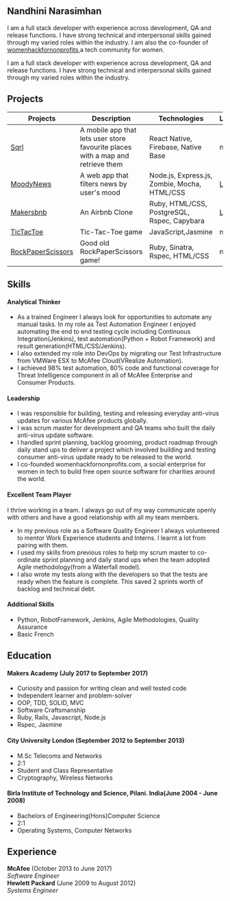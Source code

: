 ## Nandhini Narasimhan

I am a full stack developer with  experience across development, QA and release functions. I have strong technical and interpersonal skills gained through my varied roles within the industry. I am also the co-founder of [womenhackfornonprofits](http://www.womenhackfornonprofits.com/),a tech community for women. 

I am a full stack developer with  experience across development, QA and release functions. I have strong technical and interpersonal skills gained through my varied roles within the industry.

 
 
## Projects 
|Projects   	|Description|Technologies  	|   Link	|   
|-----------	|-----------|---------------	|--------|
|[Sqrl](https://github.com/Nandhini31/sqrl) | A mobile app that lets user store favourite places with a map and retrieve them  | React Native, Firebase, Native Base | n/a |
| [MoodyNews](https://github.com/Nandhini31/moody_news)  	| A web app that filters news by user's mood| Node.js, Express.js, Zombie, Mocha, HTML/CSS 	| [Link](http://moody-news.herokuapp.com)  	|   
| [Makersbnb](https://github.com/Nandhini31/makersbnb)  	|An Airbnb Clone|Ruby, HTML/CSS, PostgreSQL, Rspec, Capybara  	| [Link](http://mbnb.herokuapp.com/)  	| 
|[TicTacToe](https://github.com/Nandhini31/tic-tac-toe) | Tic-Tac-Toe game | JavaScript,Jasmine| n/a |
| [RockPaperScissors](https://github.com/Nandhini31/rps-challenge)  	| Good old RockPaperScissors game!|   Ruby, Sinatra, Rspec, HTML/CSS	| n/a |


## Skills

#### Analytical Thinker

- As a trained Engineer I always look for opportunities to automate any manual tasks. In my role as Test Automation Engineer I enjoyed automating the end to end testing cycle including Continuous Integration(Jenkins), test automation(Python + Robot Framework) and result generation(HTML/CSS/Jenkins). 
- I also extended my role into DevOps by migrating our Test Infrastructure from VMWare ESX to McAfee Cloud(VRealize Automation).
- I achieved 98% test automation, 80% code and functional coverage for Threat Intelligence component in all of McAfee Enterprise and Consumer Products.

#### Leadership

- I was responsible for building, testing and releasing everyday anti-virus updates for various McAfee products globally.
- I was scrum master for development and QA teams who built the daily anti-virus update software.
- I handled sprint planning, backlog grooming, product roadmap through daily stand ups  to deliver a project which involved building and testing consumer anti-virus update ready to be released to the world.
- I co-founded womenhackfornonprofits.com, a social enterprise for women in tech to build free open source software for charities around the world.


#### Excellent Team Player

I thrive working in a team. I always go out of my way communicate openly with others and have a good relationship with all my team members.

- In my previous role as a Software Quality Engineer I always volunteered to mentor Work Experience students and Interns. I learnt a lot from pairing with them.
- I used my skills from previous roles to help my scrum master to co-ordinate sprint planning and daily stand ups when the team adopted Agile methodology(from a Waterfall model).
- I also wrote my tests along with the developers so that the tests are ready when the feature is complete. This saved 2 sprints worth of backlog and technical debt. 

#### Additional Skills

- Python, RobotFramework, Jenkins, Agile Methodologies, Quality Assurance
- Basic French

## Education

#### Makers Academy (July 2017 to September 2017)

- Curiosity and passion for writing clean and well tested code
- Independent learner and problem-solver
- OOP, TDD, SOLID, MVC
- Software Craftsmanship
- Ruby, Rails, Javascript, Node.js
- Rspec, Jasmine

#### City University London (September 2012 to September 2013)

- M.Sc Telecoms and  Networks
- 2:1
- Student and Class Representative
- Cryptography, Wireless Networks


#### Birla Institute of Technology and Science, Pilani. India(June 2004 - June 2008)

- Bachelors of Engineering(Hons)Computer Science
- 2:1
- Operating Systems, Computer Networks 


## Experience

**McAfee** (October 2013 to June 2017)    
*Software Engineer*  
**Hewlett Packard** (June 2009 to August 2012)   
*Systems Engineer*  
